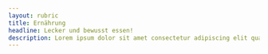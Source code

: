```yaml
---
layout: rubric
title: Ernährung
headline: Lecker und bewusst essen!
description: Lorem ipsum dolor sit amet consectetur adipiscing elit quam nullam fusce luctus blandit natoque libero taciti mauris varius potenti metus litora ridiculus imperdiet hendrerit dui aliquam tristique class ornare sagittis rutrum sed consequat pellentesque fringilla enim ad nunc phasellus habitasse vestibulum nec sodales mollis platea molestie dictumst volutpat pharetra ligula
---
```

